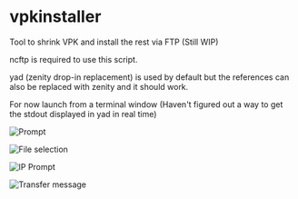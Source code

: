 # vpkinstaller
Tool to shrink VPK and install the rest via FTP (Still WIP)

ncftp is required to use this script.

yad (zenity drop-in replacement) is used by default but the references can also be replaced with zenity and it should work.

For now launch from a terminal window (Haven't figured out a way to get the stdout displayed in yad in real time)

![Prompt](http://i.imgur.com/TnJEnL6.png)

![File selection](http://i.imgur.com/gQUFLK6.png)

![IP Prompt](http://i.imgur.com/Wq08BXW.png)

![Transfer message](http://i.imgur.com/7rEFOLv.png)
